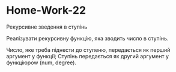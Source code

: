 # Home-Work-22
Рекурсивне зведення в ступінь

Реалізувати рекурсивну функцію, яка зводить число в ступінь.

Число, яке треба піднести до ступеню, передається як перший аргумент у функції;
Ступінь передається як другий аргумент у функціюpow (num, degree).